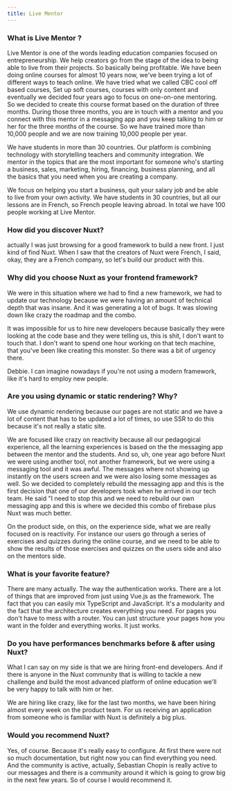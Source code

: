```yaml
---
title: Live Mentor
---
```


### What is Live Mentor ?

Live Mentor is one of the words leading education companies focused on entrepreneurship. We help creators go from the stage of the idea to being able to live from their projects. So basically being profitable. We have been doing online courses for almost 10 years now, we've been trying a lot of different ways to teach online. We have tried what we called CBC cool off based courses, Set up soft courses, courses with only content and eventually we decided four years ago to focus on one-on-one mentoring. So we decided to create this course format based on the duration of three months. During those three months, you are in touch with a mentor and you connect with this mentor in a messaging app and you keep talking to him or her for the three months of the course. So we have trained more than 10,000 people and we are now training 10,000 people per year.

We have students in more than 30 countries. Our platform is combining technology with storytelling teachers and community integration. We mentor in the topics that are the most important for someone who's starting a business, sales, marketing, hiring, financing, business planning, and all the basics that you need when you are creating a company.

We focus on helping you start a business, quit your salary job and be able to live from your own activity. We have students in 30 countries, but all our lessons are in French, so French people leaving abroad. In total we have 100 people working at Live Mentor.

### How did you discover Nuxt?

actually I was just browsing for a good framework to build a new front. I just kind of find Nuxt. When I saw that the creators of Nuxt were French, I said, okay, they are a French company, so let's build our product with this.

### Why did you choose Nuxt as your frontend framework?

We were in this situation where we had to find a new framework, we had to update our technology because we were having an amount of technical depth that was insane. And it was generating a lot of bugs. It was slowing down like crazy the roadmap and the combo.

It was impossible for us to hire new developers because basically they were looking at the code base and they were telling us, this is shit, I don't want to touch that. I don't want to spend one hour working on that tech machine, that you've been like creating this monster. So there was a bit of urgency there.

Debbie. I can imagine nowadays if you're not using a modern framework, like it's hard to employ new people.

### Are you using dynamic or static rendering? Why?

We use dynamic rendering because our pages are not static and we have a lot of content that has to be updated a lot of times, so use SSR to do this because it's not really a static site.

We are focused like crazy on reactivity because all our pedagogical experience, all the learning experiences is based on the the messaging app between the mentor and the students. And so, uh, one year ago before Nuxt we were using another tool, not another framework, but we were using a messaging tool and it was awful. The messages where not showing up instantly on the users screen and we were also losing some messages as well. So we decided to completely rebuild the messaging app and this is the first decision that one of our developers took when he arrived in our tech team. He said "I need to stop this and we need to rebuild our own messaging app and this is where we decided this combo of firebase plus Nuxt was much better.

On the product side, on this, on the experience side, what we are really focused on is reactivity. For instance our users go through a series of exercises and quizzes during the online course, and we need to be able to show the results of those exercises and quizzes on the users side and also on the mentors side.

### What is your favorite feature?

There are many actually. The way the authentication works. There are a lot of things that are improved from just using Vue.js as the framework. The fact that you can easily mix TypeScript and JavaScript. It's a modularity and the fact that the architecture creates everything you need. For pages you don't have to mess with a router. You can just structure your pages how you want in the folder and everything works. It just works.

### Do you have performances benchmarks before & after using Nuxt?

What I can say on my side is that we are hiring front-end developers. And if there is anyone in the Nuxt community that is willing to tackle a new challenge and build the most advanced platform of online education we'll be very happy to talk with him or her.

We are hiring like crazy, like for the last two months, we have been hiring almost every week on the product team. For us receiving an application from someone who is familiar with Nuxt is definitely a big plus.

### Would you recommend Nuxt?

Yes, of course. Because it's really easy to configure. At first there were not so much documentation, but right now you can find everything you need. And the community is active, actually, Sebastian Chopin is really active to our messages and there is a community around it which is going to grow big in the next few years. So of course I would recommend it.
